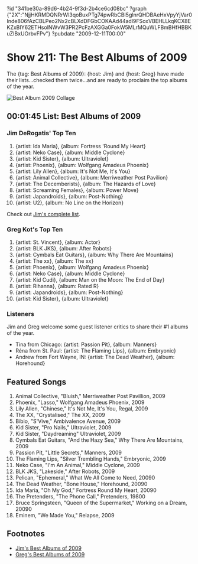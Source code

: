 ?id "341be30a-89d6-4b24-9f3d-2b4ce6cd08bc"
?graph {"2X":"NjjHKRMDQNRrWl3qoBuxPTg74pwRbCBI5glnrQHDBAeHxVpyYjVar0Inde806fAzCBLPeo2Nx2cBLXdDFGbCOKAAd44adl9FSoxVBEHLLkqKCX8EKZxBIY62ETHsolNWvW3PR2PcFzAXGGa0FokW5MLrMQuWLFBmBHfHBBKuZIBxUOrbvFPv"}
?pubdate "2009-12-11T00:00"

# Show 211: The Best Albums of 2009
The {tag: Best Albums of 2009}: {host: Jim} and {host: Greg} have made their lists...checked them twice...and are ready to proclaim the top albums of the year.

![Best Album 2009 Collage](https://static.soundopinions.org/images/2009/bestof2009new.jpg)

## 00:01:45 List: Best Albums of 2009

### Jim DeRogatis' Top Ten

1. {artist: Ida Maria}, {album: Fortress 'Round My Heart}
2. {artist: Neko Case}, {album: Middle Cyclone}  
3. {artist: Kid Sister}, {album: Ultraviolet}
4. {artist: Phoenix}, {album: Wolfgang Amadeus Phoenix}  
5. {artist: Lily Allen}, {album: It's Not Me, It's You}
6. {artist: Animal Collective}, {album: Merriweather Post Pavilion}
7. {artist: The Decemberists}, {album: The Hazards of Love}
8. {artist: Screaming Females}, {album: Power Move}
9. {artist: Japandroids}, {album: Post-Nothing}
10. {artist: U2}, {album: No Line on the Horizon}

Check out [Jim's complete list](http://blogs.suntimes.com/music/2009/12/the_best_albums_of_2009.html).

### Greg Kot's Top Ten

1. {artist: St. Vincent}, {album: Actor}
2. {artist: BLK JKS}, {album: After Robots}
3. {artist: Cymbals Eat Guitars}, {album: Why There Are Mountains}
4. {artist: The xx}, {album: The xx}
5. {artist: Phoenix}, {album: Wolfgang Amadeus Phoenix}
6. {artist: Neko Case}, {album: Middle Cyclone}
7. {artist: Kid Cudi}, {album: Man on the Moon: The End of Day}
8. {artist: Rihanna}, {album: Rated R}
9. {artist: Japandroids}, {album: Post-Nothing}
10. {artist: Kid Sister}, {album: Ultraviolet}

### Listeners
Jim and Greg welcome some guest listener critics to share their #1 albums of the year.

- Tina from Chicago:  {artist: Passion Pit}, {album: Manners}
- Réna from St. Paul: {artist: The Flaming Lips}, {album: Embryonic}
- Andrew from Fort Wayne, IN: {artist: The Dead Weather}, {album: Horehound}

## Featured Songs
1. Animal Collective, "Bluish," Merriweather Post Pavillion, 2009
2. Phoenix, "Lasso," Wolfgang Amadeus Phoenix, 2009
3. Lily Allen, "Chinese," It's Not Me, It's You, Regal, 2009
4. The XX, "Crystalised," The XX, 2009
5. Bibio, "S'Vive," Ambivalence Avenue, 2009
6. Kid Sister, "Pro Nails," Ultraviolet, 2009
7. Kid Sister, "Daydreaming" Ultraviolet, 2009
8. Cymbals Eat Guitars, "And the Hazy Sea," Why There Are Mountains, 2009
9. Passion Pit, "Little Secrets," Manners, 2009
10. The Flaming Lips, "Silver Trembling Hands," Embryonic, 2009
11. Neko Case, "I'm An Animal," Middle Cyclone, 2009
12. BLK JKS, "Lakeside," After Robots, 2009
13. Pelican, "Ephemeral," What We All Come to Need, 20090
14. The Dead Weather, "Bone House," Horehound, 20090
15. Ida Maria, "Oh My God," Fortress Round My Heart, 20090
16. The Pretenders, "The Phone Call," Pretenders, 19800
17. Bruce Springsteen, "Queen of the Supermarket," Working on a Dream, 20090
18. Eminem, "We Made You," Relapse, 2009

## Footnotes
- [Jim's Best Albums of 2009](http://blogs.suntimes.com/music/2009/12/the_best_albums_of_2009.html)
- [Greg's Best Albums of 2009](http://articles.chicagotribune.com/2009-12-13/news/0912100419_1_neko-case-keyboards-drum)
